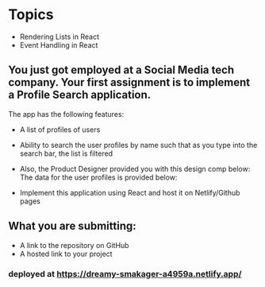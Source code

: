 # Topics
  - Rendering Lists in React
  - Event Handling in React

## You just got employed at a Social Media tech company. Your first assignment is to implement a Profile Search application.
The app has the following features:
  - A list of profiles of users
  - Ability to search the user profiles by name such that as you type into the search bar, the list is filtered

  - Also, the Product Designer provided you with this design comp below:
The data for the user profiles is provided below:

  - Implement this application using React and host it on Netlify/Github pages

## What you are submitting:
- A link to the repository on GitHub
- A hosted link to your project

### deployed at https://dreamy-smakager-a4959a.netlify.app/
